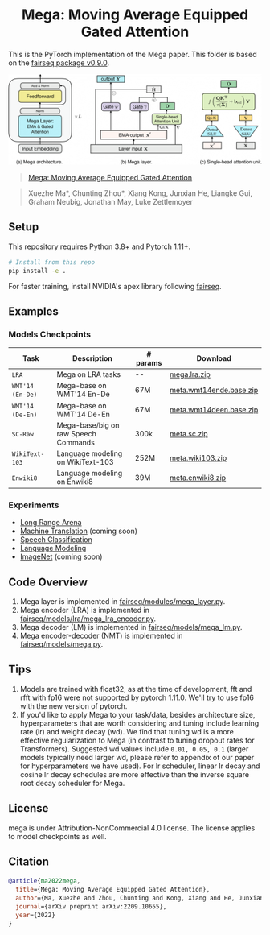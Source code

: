 <h1 align="center">Mega: Moving Average Equipped Gated Attention</h1>

This is the PyTorch implementation of the Mega paper. This folder is based on the [fairseq package v0.9.0](https://github.com/pytorch/fairseq/tree/v0.9.0). 

<p align="center">
 <img src="docs/mega.png" width="700"/>
</p>

>[Mega: Moving Average Equipped Gated Attention]()

>Xuezhe Ma*, Chunting Zhou*, Xiang Kong, Junxian He, Liangke Gui, Graham Neubig, Jonathan May, Luke Zettlemoyer

## Setup
This repository requires Python 3.8+ and Pytorch 1.11+.

```bash
# Install from this repo
pip install -e .
```
For faster training, install NVIDIA's apex library following [fairseq](https://github.com/facebookresearch/fairseq#requirements-and-installation).

## Examples

[//]: # (* [Mega: Moving Average Equipped Gated Attention]&#40;https://github.com/XuezheMax/fairseq-apollo/tree/master/examples/mega&#41;)


### Models Checkpoints
Task | Description                          | # params | Download
---|--------------------------------------|---|---
`LRA` | Mega on LRA tasks                    | -- | [mega.lra.zip](https://dl.fbaipublicfiles.com/mega/mega.lra.zip)
`WMT'14 (En-De)` | Mega-base on WMT'14 En-De            | 67M | [meta.wmt14ende.base.zip]()
`WMT'14 (De-En)` | Mega-base on WMT'14 De-En            | 67M | [meta.wmt14deen.base.zip]()
`SC-Raw` | Mega-base/big on raw Speech Commands | 300k | [meta.sc.zip](https://dl.fbaipublicfiles.com/mega/mega.sc.zip)
`WikiText-103` | Language modeling on WikiText-103    | 252M |[meta.wiki103.zip](https://dl.fbaipublicfiles.com/mega/wt103.zip)
`Enwiki8` | Language modeling on Enwiki8         | 39M | [meta.enwiki8.zip](https://dl.fbaipublicfiles.com/mega/enwik8.zip)


### Experiments

- [Long Range Arena](examples/mega/README.lra.md)
- [Machine Translation](examples/mega/README.mt.md) (coming soon)
- [Speech Classification](examples/mega/README.sc.md)
- [Language Modeling](examples/mega/README.lm.md)
- [ImageNet](https://github.com/XuezheMax/mega-image) (coming soon)


## Code Overview
1. Mega layer is implemented in [fairseq/modules/mega_layer.py](https://github.com/facebookresearch/mega/blob/main/fairseq/modules/mega_layer.py).
2. Mega encoder (LRA) is implemented in [fairseq/models/lra/mega_lra_encoder.py](https://github.com/facebookresearch/mega/blob/main/fairseq/models/lra/mega_lra_encoder.py).
3. Mega decoder (LM) is implemented in [fairseq/models/mega_lm.py](https://github.com/facebookresearch/mega/blob/main/fairseq/models/mega_lm.py).
4. Mega encoder-decoder (NMT) is implemented in [fairseq/models/mega.py](https://github.com/facebookresearch/mega/blob/main/fairseq/models/mega.py).

## Tips
1. Models are trained with float32, as at the time of development, fft and rfft with fp16 were not supported by pytorch 1.11.0. We'll try to use fp16 with the new version of pytorch.
2. If you'd like to apply Mega to your task/data, besides architecture size, hyperparameters that are worth considering and tuning include learning rate (lr) and weight decay (wd). We find that tuning wd is a more effective regularization to Mega (in contrast to tuning dropout rates for Transformers).
Suggested wd values include `0.01, 0.05, 0.1` (larger models typically need larger wd, please refer to appendix of our paper for hyperparameters we have used). For lr scheduler, linear lr decay and cosine lr decay schedules are more effective than the inverse square root decay scheduler for Mega.
## License
mega is under Attribution-NonCommercial 4.0 license. The license applies to model checkpoints as well.

## Citation

```bibtex
@article{ma2022mega,
  title={Mega: Moving Average Equipped Gated Attention},
  author={Ma, Xuezhe and Zhou, Chunting and Kong, Xiang and He, Junxian and Gui, Liangke and Neubig, Graham and May, Jonathan and Zettlemoyer Luke},
  journal={arXiv preprint arXiv:2209.10655},
  year={2022}
}
```
